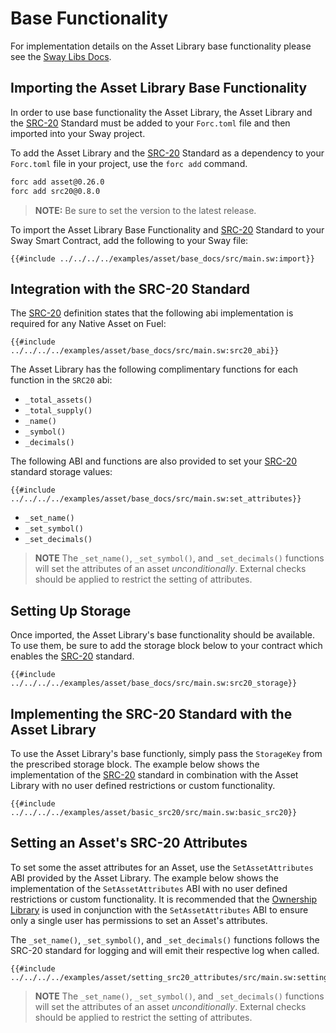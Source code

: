 # Base Functionality

For implementation details on the Asset Library base functionality please see the [Sway Libs Docs](https://fuellabs.github.io/sway-libs/master/sway_libs/asset/asset/base/index.html).

## Importing the Asset Library Base Functionality

In order to use base functionality the Asset Library, the Asset Library and the [SRC-20](https://docs.fuel.network/docs/sway-standards/src-20-native-asset/) Standard must be added to your `Forc.toml` file and then imported into your Sway project.

To add the Asset Library and the [SRC-20](https://docs.fuel.network/docs/sway-standards/src-20-native-asset/) Standard as a dependency to your `Forc.toml` file in your project, use the `forc add` command.

```bash
forc add asset@0.26.0
forc add src20@0.8.0
```

> **NOTE:** Be sure to set the version to the latest release.

To import the Asset Library Base Functionality and [SRC-20](https://docs.fuel.network/docs/sway-standards/src-20-native-asset/) Standard to your Sway Smart Contract, add the following to your Sway file:

```sway
{{#include ../../../../examples/asset/base_docs/src/main.sw:import}}
```

## Integration with the SRC-20 Standard

The [SRC-20](https://docs.fuel.network/docs/sway-standards/src-20-native-asset/) definition states that the following abi implementation is required for any Native Asset on Fuel:

```sway
{{#include ../../../../examples/asset/base_docs/src/main.sw:src20_abi}}
```

The Asset Library has the following complimentary functions for each function in the `SRC20` abi:

- `_total_assets()`
- `_total_supply()`
- `_name()`
- `_symbol()`
- `_decimals()`

The following ABI and functions are also provided to set your [SRC-20](https://docs.fuel.network/docs/sway-standards/src-20-native-asset/) standard storage values:

```sway
{{#include ../../../../examples/asset/base_docs/src/main.sw:set_attributes}}
```

- `_set_name()`
- `_set_symbol()`
- `_set_decimals()`

> **NOTE** The `_set_name()`, `_set_symbol()`, and `_set_decimals()` functions will set the attributes of an asset *unconditionally*. External checks should be applied to restrict the setting of attributes.

## Setting Up Storage

Once imported, the Asset Library's base functionality should be available. To use them, be sure to add the storage block below to your contract which enables the [SRC-20](https://docs.fuel.network/docs/sway-standards/src-20-native-asset/) standard.

```sway
{{#include ../../../../examples/asset/base_docs/src/main.sw:src20_storage}}
```

## Implementing the SRC-20 Standard with the Asset Library

To use the Asset Library's base functionly, simply pass the `StorageKey` from the prescribed storage block. The example below shows the implementation of the [SRC-20](https://docs.fuel.network/docs/sway-standards/src-20-native-asset/) standard in combination with the Asset Library with no user defined restrictions or custom functionality.

```sway
{{#include ../../../../examples/asset/basic_src20/src/main.sw:basic_src20}}
```

## Setting an Asset's SRC-20 Attributes

To set some the asset attributes for an Asset, use the `SetAssetAttributes` ABI provided by the Asset Library. The example below shows the implementation of the `SetAssetAttributes` ABI with no user defined restrictions or custom functionality. It is recommended that the [Ownership Library](../ownership/index.md) is used in conjunction with the `SetAssetAttributes` ABI to ensure only a single user has permissions to set an Asset's attributes.

The `_set_name()`, `_set_symbol()`, and `_set_decimals()` functions follows the SRC-20 standard for logging and will emit their respective log when called.

```sway
{{#include ../../../../examples/asset/setting_src20_attributes/src/main.sw:setting_src20_attributes}}
```

> **NOTE** The `_set_name()`, `_set_symbol()`, and `_set_decimals()` functions will set the attributes of an asset *unconditionally*. External checks should be applied to restrict the setting of attributes.
